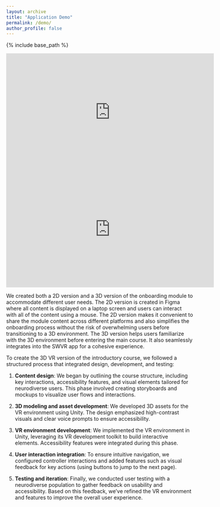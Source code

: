 ```yaml
---
layout: archive
title: "Application Demo"
permalink: /demo/
author_profile: false
---
```


{% include base_path %}

<iframe width="560" height="315" src="https://youtu.be/DGvMduN8oKg" frameborder="0" allow="accelerometer; autoplay; clipboard-write; encrypted-media; gyroscope; picture-in-picture" allowfullscreen></iframe>

<iframe width="560" height="315" src="https://youtube.com/shorts/LjylWxh92tQ?feature=share" frameborder="0" allow="accelerometer; autoplay; clipboard-write; encrypted-media; gyroscope; picture-in-picture" allowfullscreen></iframe>

We created both a 2D version and a 3D version of the onboarding module to accommodate different user needs. The 2D version is created in Figma where all content is displayed on a laptop screen and users can interact with all of the content using a mouse. The 2D version makes it convenient to share the module content across different platforms and also simplifies the onboarding process without the risk of overwhelming users before transitioning to a 3D environment. The 3D version helps users familiarize with the 3D environment before entering the main course. It also seamlessly integrates into the SWVR app for a cohesive experience.

To create the 3D VR version of the introductory course, we followed a structured process that integrated design, development, and testing:

1. **Content design**:
We began by outlining the course structure, including key interactions, accessibility features, and visual elements tailored for neurodiverse users. This phase involved creating storyboards and mockups to visualize user flows and interactions.

2. **3D modeling and asset development**:
We developed 3D assets for the VR environment using Unity. The design emphasized high-contrast visuals and clear voice prompts to ensure accessibility.

3. **VR environment development**:
We implemented the VR environment in Unity, leveraging its VR development toolkit to build interactive elements. Accessibility features were integrated during this phase.

4. **User interaction integration**:
To ensure intuitive navigation, we configured controller interactions and added features such as visual feedback for key actions (using buttons to jump to the next page).

5. **Testing and iteration**:
Finally, we conducted user testing with a neurodiverse population to gather feedback on usability and accessibility. Based on this feedback, we’ve refined the VR environment and features to improve the overall user experience.
